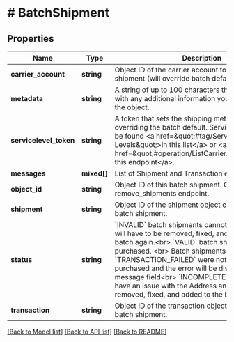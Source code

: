 # # BatchShipment

## Properties

Name | Type | Description | Notes
------------ | ------------- | ------------- | -------------
**carrier_account** | **string** | Object ID of the carrier account to be used for this shipment (will override batch default) | [optional]
**metadata** | **string** | A string of up to 100 characters that can be filled with any additional information you want  to attach to the object. | [optional]
**servicelevel_token** | **string** | A token that sets the shipping method for the batch, overriding the batch default.  Servicelevel tokens can be found &lt;a href&#x3D;\&quot;#tag/Service-Levels\&quot;&gt;in this list&lt;/a&gt;  or &lt;a href&#x3D;\&quot;#operation/ListCarrierAccounts\&quot;&gt;at this endpoint&lt;/a&gt;. | [optional]
**messages** | **mixed[]** | List of Shipment and Transaction error messages. | [optional]
**object_id** | **string** | Object ID of this batch shipment. Can be used in the remove_shipments endpoint. |
**shipment** | **string** | Object ID of the shipment object created for this batch shipment. |
**status** | **string** | &#x60;INVALID&#x60; batch shipments cannot be purchased and will have to be removed, fixed, and added to the batch again.&lt;br&gt; &#x60;VALID&#x60; batch shipments can be purchased. &lt;br&gt; Batch shipments with the status &#x60;TRANSACTION_FAILED&#x60; were not able to be purchased and the error will be displayed on the message field&lt;br&gt;  &#x60;INCOMPLETE&#x60; batch shipments have an issue with the Address and will need to be removed, fixed, and added to the batch again. |
**transaction** | **string** | Object ID of the transaction object created for this batch shipment. | [optional]

[[Back to Model list]](../../README.md#models) [[Back to API list]](../../README.md#endpoints) [[Back to README]](../../README.md)
